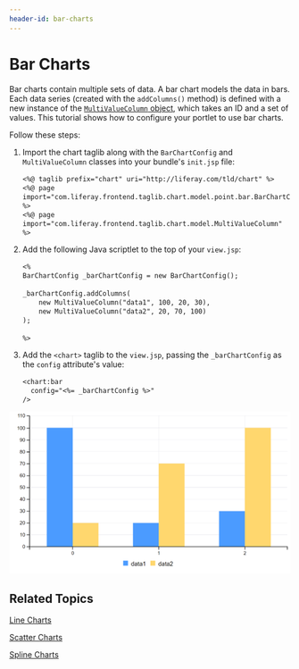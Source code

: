 ```yaml
---
header-id: bar-charts
---
```


# Bar Charts

Bar charts contain multiple sets of data. A bar chart models the data in bars. 
Each data series (created with the `addColumns()` method) is defined with a new 
instance of the 
[`MultiValueColumn` object](@app-ref@/foundation/latest/javadocs/com/liferay/frontend/taglib/chart/model/MultiValueColumn.html), 
which takes an ID and a set of values. This tutorial shows how to configure your 
portlet to use bar charts. 

Follow these steps:

1.  Import the chart taglib along with the `BarChartConfig` and 
    `MultiValueColumn` classes into your bundle's `init.jsp` file:

        <%@ taglib prefix="chart" uri="http://liferay.com/tld/chart" %>
        <%@ page import="com.liferay.frontend.taglib.chart.model.point.bar.BarChartConfig" %>
        <%@ page import="com.liferay.frontend.taglib.chart.model.MultiValueColumn" %>

2.  Add the following Java scriptlet to the top of your `view.jsp`:

        <%
        BarChartConfig _barChartConfig = new BarChartConfig();

        _barChartConfig.addColumns(
        	new MultiValueColumn("data1", 100, 20, 30),
        	new MultiValueColumn("data2", 20, 70, 100)
        );

        %>

3.  Add the `<chart>` taglib to the `view.jsp`, passing the `_barChartConfig` as 
    the `config` attribute's value:

        <chart:bar
          config="<%= _barChartConfig %>"
        />

![Figure 1: A bar chart models the data in bars.](../../../images/chart-taglib-bar.png)

## Related Topics

[Line Charts](/docs/7-1/tutorials/-/knowledge_base/t/line-charts)

[Scatter Charts](/docs/7-1/tutorials/-/knowledge_base/t/scatter-charts)

[Spline Charts](/docs/7-1/tutorials/-/knowledge_base/t/spline-charts)
